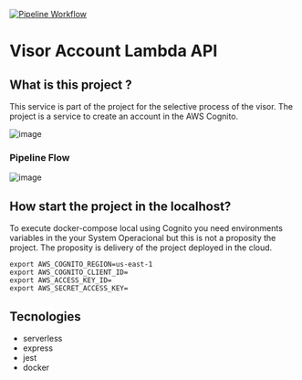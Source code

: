 [![Pipeline Workflow](https://github.com/JeffersonGibin/visor-account-lmb-api/actions/workflows/pipeline.yml/badge.svg)](https://github.com/JeffersonGibin/visor-account-lmb-api/actions/workflows/pipeline.yml)


# Visor Account Lambda API

## What is this project ?

This service is part of the project for the selective process of the visor. The project is a service to create an account in the AWS Cognito.

![image](https://user-images.githubusercontent.com/6215779/226136395-18577d35-db92-4001-97da-3fedc2e0ea69.png)


### Pipeline Flow

![image](https://user-images.githubusercontent.com/6215779/226135357-71ecbe2b-2f5c-4041-8655-235c6a281cbc.png)

## How start the project in the localhost?

To execute docker-compose local using Cognito you need environments variables in the your System Operacional but this is not a proposity the
project. The proposity is delivery of the project deployed in the cloud.

```shell
export AWS_COGNITO_REGION=us-east-1
export AWS_COGNITO_CLIENT_ID=
export AWS_ACCESS_KEY_ID=
export AWS_SECRET_ACCESS_KEY=

```



## Tecnologies

- serverless
- express
- jest
- docker
